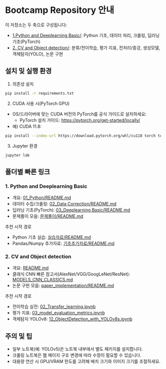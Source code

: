 # Bootcamp Repository 안내

이 저장소는 두 축으로 구성됩니다:

- [1.Python and Deeplearning Basic/](./1.Python%20and%20Deeplearning%20Basic/): Python 기초, 데이터 처리, 크롤링, 딥러닝 기초(PyTorch)
- [2. CV and Object detection/](./2.%20CV%20and%20Object%20detection/): 분류/전이학습, 평가 지표, 전처리/증강, 생성모델, 객체탐지(YOLO), 논문 구현

## 설치 및 실행 환경

1) 의존성 설치

```bash
pip install -r requirements.txt
```

2) CUDA 사용 시(PyTorch GPU)
- OS/드라이버에 맞는 CUDA 버전의 PyTorch를 공식 가이드로 설치하세요:
  - PyTorch 설치 가이드: https://pytorch.org/get-started/locally/
- 예) CUDA 11.8:
```bash
pip install --index-url https://download.pytorch.org/whl/cu118 torch torchvision torchaudio
```

3) Jupyter 환경
```bash
jupyter lab
```

## 폴더별 빠른 링크

### 1. Python and Deeplearning Basic
- 개요: [01_Python/README.md](./1.Python%20and%20Deeplearning%20Basic/01_Python/README.md)
- 데이터 수집/크롤링: [02_Data Correction/README.md](./1.Python%20and%20Deeplearning%20Basic/02_Data%20Correction/README.md)
- 딥러닝 기초(PyTorch): [03_Deeplearning Basic/README.md](./1.Python%20and%20Deeplearning%20Basic/03_Deeplearning%20Basic/README.md)
- 문제풀이 모음: [문제풀이/README.md](./1.Python%20and%20Deeplearning%20Basic/01_Python/%EB%AC%B8%EC%A0%9C%ED%92%80%EC%9D%B4/README.md)

추천 시작 경로
- Python 기초 실습: [실습자료/README.md](./1.Python%20and%20Deeplearning%20Basic/01_Python/%EC%8B%A4%EC%8A%B5%EC%9E%90%EB%A3%8C/README.md)
- Pandas/Numpy 추가자료: [기초추가자료/README.md](./1.Python%20and%20Deeplearning%20Basic/01_Python/%EA%B8%B0%EC%B4%88%EC%B6%94%EA%B0%80%EC%9E%90%EB%A3%8C/README.md)

### 2. CV and Object detection
- 개요: [README.md](./2.%20CV%20and%20Object%20detection/README.md)
- 클래식 CNN 빠른 참고서(AlexNet/VGG/GoogLeNet/ResNet): [MODELS_CNN_CLASSICS.md](./2.%20CV%20and%20Object%20detection/MODELS_CNN_CLASSICS.md)
- 논문 구현 모음: [paper_implementation/README.md](./2.%20CV%20and%20Object%20detection/paper_implementation/README.md)

추천 시작 경로
- 전이학습 실전: [02_Transfer_learning.ipynb](./2.%20CV%20and%20Object%20detection/02_Transfer_learning.ipynb)
- 평가 지표: [03_model_evaluation_metrics.ipynb](./2.%20CV%20and%20Object%20detection/03_model_evaluation_metrics.ipynb)
- 객체탐지 YOLOv8: [12_ObjectDetection_with_YOLOv8s.ipynb](./2.%20CV%20and%20Object%20detection/12_ObjectDetection_with_YOLOv8s.ipynb)

## 주의 및 팁
- 일부 노트북(예: YOLOv5)은 노트북 내부에서 별도 패키지를 설치합니다.
- 크롤링 노트북은 웹 페이지 구조 변경에 따라 수정이 필요할 수 있습니다.
- 대용량 연산 시 GPU/VRAM 한도를 고려해 배치 크기와 이미지 크기를 조절하세요.
